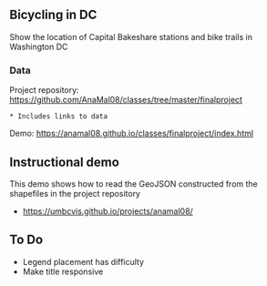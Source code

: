## Bicycling in DC

Show the location of Capital Bakeshare stations and bike trails in Washington DC

### Data

Project repository: https://github.com/AnaMal08/classes/tree/master/finalproject

    * Includes links to data

Demo: https://anamal08.github.io/classes/finalproject/index.html

## Instructional demo

This demo shows how to read the GeoJSON constructed from the shapefiles in the project repository

* https://umbcvis.github.io/projects/anamal08/

## To Do

* Legend placement has difficulty
* Make title responsive

